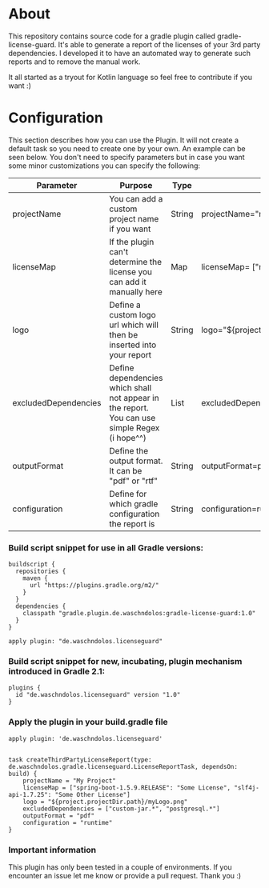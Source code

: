 # About

This repository contains source code for a gradle plugin called gradle-license-guard. 
It's able to generate a report of the licenses of your 3rd party dependencies. I developed it to have an automated way to generate such reports and to remove the manual work.

It all started as a tryout for Kotlin language so feel free to contribute if you want :)


# Configuration

This section describes how you can use the Plugin. It will not create a default task so you need to
create one by your own. An example can be seen below. 
You don't need to specify parameters but in case you want some minor customizations you can specify the following:

| Parameter | Purpose | Type | Example | Default |
|-----------|---------|------|---------|---------|
|projectName|You can add a custom project name if you want|String|projectName="myProject"|project.name|
|licenseMap|If the plugin can't determine the license you can add it manually here|Map|licenseMap= ["myjar-2.jar":"someLicense"]|""|
|logo|Define a custom logo url which will then be inserted into your report|String|logo="${project.projectDir.path}/mylogo.png"|""|
|excludedDependencies|Define dependencies which shall not appear in the report. You can use simple Regex (i hope^^)|List<String>|excludedDependencies=["custom.*"]|""|
|outputFormat|Define the output format. It can be "pdf" or "rtf"|String|outputFormat=pdf|pdf|
|configuration|Define for which gradle configuration the report is|String|configuration=runtime|runtime|


### Build script snippet for use in all Gradle versions:

    buildscript {
      repositories {
        maven {
          url "https://plugins.gradle.org/m2/"
        }
      }
      dependencies {
        classpath "gradle.plugin.de.waschndolos:gradle-license-guard:1.0"
      }
    }
    
    apply plugin: "de.waschndolos.licenseguard"

### Build script snippet for new, incubating, plugin mechanism introduced in Gradle 2.1:

    plugins {
      id "de.waschndolos.licenseguard" version "1.0"
    }


### Apply the plugin in your build.gradle file


    apply plugin: 'de.waschndolos.licenseguard'
        
        
    task createThirdPartyLicenseReport(type: de.waschndolos.gradle.licenseguard.LicenseReportTask, dependsOn: build) {
	    projectName = "My Project"
	    licenseMap = ["spring-boot-1.5.9.RELEASE": "Some License", "slf4j-api-1.7.25": "Some Other License"]          
	    logo = "${project.projectDir.path}/myLogo.png"
	    excludedDependencies = ["custom-jar.*", "postgresql.*"]
	    outputFormat = "pdf"
	    configuration = "runtime"
    }

### Important information
This plugin has only been tested in a couple of environments. If you encounter an issue let me know or provide 
a pull request. Thank you :)
